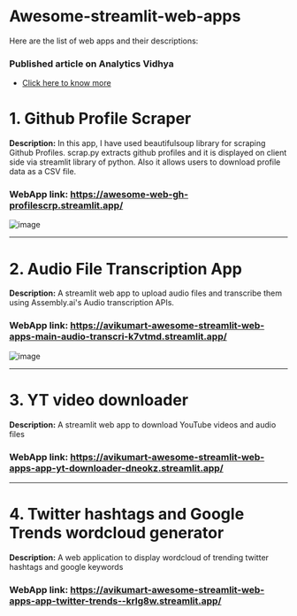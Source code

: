 # Awesome-streamlit-web-apps

Here are the list of web apps and their descriptions:

### Published article on Analytics Vidhya

- [Click here to know more](https://www.analyticsvidhya.com/blog/2022/12/streamlit-tutorial-building-web-apps-with-code-examples/)

# 1. Github Profile Scraper

**Description:** In this app, I have used beautifulsoup library for scraping Github Profiles. scrap.py extracts github profiles and it is displayed on client side via streamlit library of python. Also it allows users to download profile data as a CSV file.

### WebApp link: https://awesome-web-gh-profilescrp.streamlit.app/

![image](https://user-images.githubusercontent.com/88608935/228534730-ec943004-03ae-4e6f-b4a2-da5902732380.png)

-------------------------
# 2. Audio File Transcription App

**Description:** A streamlit web app to upload audio files and transcribe them using Assembly.ai's Audio transcription APIs.

### WebApp link: https://avikumart-awesome-streamlit-web-apps-main-audio-transcri-k7vtmd.streamlit.app/

![image](https://user-images.githubusercontent.com/88608935/228824839-44573817-63c3-44aa-a67a-32c049676139.png)

---------------------------
# 3. YT video downloader

**Description:** A streamlit web app to download YouTube videos and audio files

### WebApp link: https://avikumart-awesome-streamlit-web-apps-app-yt-downloader-dneokz.streamlit.app/

---------------------------
# 4. Twitter hashtags and Google Trends wordcloud generator 

**Description:** A web application to display wordcloud of trending twitter hashtags and google keywords

### WebApp link: https://avikumart-awesome-streamlit-web-apps-app-twitter-trends--krlg8w.streamlit.app/
